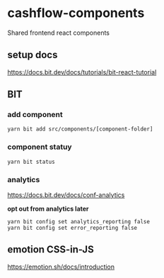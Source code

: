 # cashflow-components

Shared frontend react components

## setup docs

https://docs.bit.dev/docs/tutorials/bit-react-tutorial

## BIT

### add component

```
yarn bit add src/components/[component-folder]
```

### component statuy

```
yarn bit status
```

### analytics

https://docs.bit.dev/docs/conf-analytics

**opt out from analytics later**

```
yarn bit config set analytics_reporting false
yarn bit config set error_reporting false
```

## emotion CSS-in-JS

https://emotion.sh/docs/introduction
